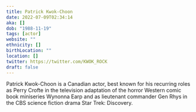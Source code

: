 ```yaml
---
title: Patrick Kwok-Choon
date: 2022-07-09T02:34:14
aka: []
dob: "1988-11-19"
tags: [actor]
website: ""
ethnicity: []
birthLocation: ""
location: []
twitter: https://twitter.com/KWOK_ROCK
draft: false
---
```


Patrick Kwok-Choon is a Canadian actor, best known for his recurring roles as
Perry Crofte in the television adaptation of the horror Western comic book
miniseries Wynonna Earp and as lieutenant commander Gen Rhys in the CBS science
fiction drama Star Trek: Discovery.
